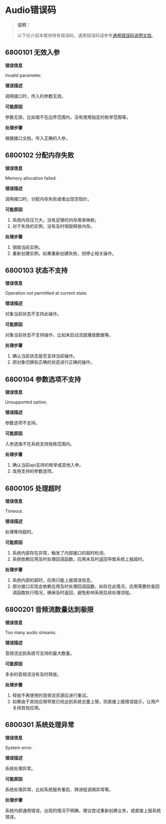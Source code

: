 # Audio错误码
<!--Kit: Audio Kit-->
<!--Subsystem: Multimedia-->
<!--Owner: @songshenke-->
<!--Designer: @caixuejiang; @hao-liangfei; @zhanganxiang-->
<!--Tester: @Filger-->
<!--Adviser: @zengyawen-->

> **说明：**
>
> 以下仅介绍本模块特有错误码，通用错误码请参考[通用错误码说明文档](../errorcode-universal.md)。

## 6800101 无效入参

**错误信息**

Invalid parameter.

**错误描述**

调用接口时，传入的参数无效。

**可能原因**

参数无效，比如值不在边界范围内，没有使用指定的枚举范围等。

**处理步骤**

根据接口文档，传入正确的入参。

## 6800102 分配内存失败

**错误信息**

Memory allocation failed.

**错误描述**

调用接口时，分配内存失败或者出现空指针。

**可能原因**

1. 系统内存压力大，没有足够的内存用来映射。
2. 对于失效的实例，没有及时销毁释放内存。

**处理步骤**

1. 销毁当前实例。
2. 重新创建实例，如果重新创建失败，则停止相关操作。

## 6800103 状态不支持

**错误信息**

Operation not permitted at current state.

**错误描述**

对象当前状态不支持此操作。

**可能原因**

对象当前状态不支持操作，比如未启动流就播放数据等。

**处理步骤**

1. 确认当前状态是否支持当前操作。
2. 把对象切换到正确的状态进行正确的操作。

## 6800104 参数选项不支持

**错误信息**

Unsupported option.

**错误描述**

参数选项不支持。

**可能原因**

入参选值不在系统支持规格范围内。

**处理步骤**

1. 确认当前api支持的枚举或其他入参。
2. 改用支持的参数选项。

## 6800105 处理超时

**错误信息**

Timeout.

**错误描述**

处理等待超时。

**可能原因**

1. 系统内部存在异常，触发了内部接口的超时检测。
2. 系统依赖应用及时处理回调函数，应用未及时返回导致系统上报超时。

**处理步骤**

1. 系统内部的超时，应用只能上报错误信息。
2. 部分接口实现会依赖应用及时处理回调函数，如存在此情况，应用需要检查回调函数执行情况，确保及时返回，避免影响系统后续处理流程。

## 6800201 音频流数量达到极限

**错误信息**

Too many audio streams.

**错误描述**

音频流达到系统可支持的最大数量。

**可能原因**

多余的音频流没有及时释放。

**处理步骤**

1. 释放不再使用的音频流资源后进行重试。
2. 如果由于其他应用导致已经达到系统总量上限，则直接上报错误提示，让用户关闭其他应用。

## 6800301 系统处理异常

**错误信息**

System error.

**错误描述**

系统处理异常。

**可能原因**

系统处理异常，比如系统服务重启、跨进程调用异常等。

**处理步骤**

系统内部通用错误，出现的情况不明确，建议尝试重新创建业务，或直接上报系统错误。

